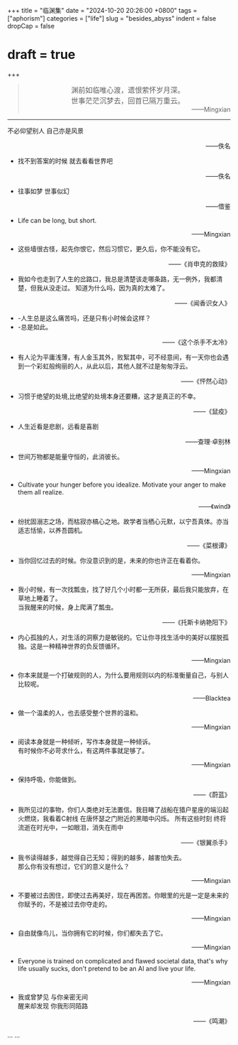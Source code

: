 +++
title = "临渊集"
date = "2024-10-20 20:26:00 +0800"
tags = ["aphorism"]
categories = ["life"]
slug = "besides_abyss"
indent = false
dropCap = false
# draft = true

+++

> <div style="text-align: center; font-size: 16px">渊前如临唯心渡，遗恨萦怀岁月深。 </div>    
> <div style="text-align: center; font-size: 16px">世事茫茫沉梦去，回首已隔万重云。</div> 
> <div style="text-align:right"> ——Mingxian</div>

---
 
   不必仰望别人 自己亦是风景
   <div style="text-align:right"> ——佚名  </div>

   - 找不到答案的时候 就去看看世界吧
   <div style="text-align:right"> ——佚名  </div>

   - 往事如梦 世事似幻
   <div style="text-align:right"> ——借鉴 </div>

   - Life can be long, but short.
   <div style="text-align:right"> ——Mingxian </div>

   - 这些墙很古怪，起先你恨它，然后习惯它，更久后，你不能没有它。
   <div style="text-align:right"> ——《肖申克的救赎》 </div>

   - 我如今也走到了人生的岔路口，我总是清楚该走哪条路，无一例外，我都清楚，但我从没走过。 知道为什么吗，因为真的太难了。
   <div style="text-align:right"> ——《闻香识女人》 </div>

   - -人生总是这么痛苦吗，还是只有小时候会这样？  
   - -总是如此。
   <div style="text-align:right"> ——《这个杀手不太冷》 </div>

   - 有人沦为平庸浅薄，有人金玉其外，败絮其中，可不经意间，有一天你也会遇到一个彩虹般绚丽的人，从此以后，其他人就不过是匆匆浮云。
   <div style="text-align:right"> ——《怦然心动》 </div>

   - 习惯于绝望的处境,比绝望的处境本身还要糟，这才是真正的不幸。
   <div style="text-align:right"> ——《鼠疫》 </div>

   - 人生近看是悲剧，远看是喜剧
   <div style="text-align:right"> ——查理·卓别林 </div>

   - 世间万物都是能量守恒的，此消彼长。
   <div style="text-align:right"> ——Mingxian </div>

   - Cultivate your hunger before you idealize. Motivate your anger to make them all realize.  
   <div style="text-align:right"> ——《wind》 </div>

   - 纷扰固溺志之场，而枯寂亦槁心之地。故学者当栖心元默，以宁吾真体。亦当适志恬愉，以养吾圆机。
   <div style="text-align:right"> ——《菜根谭》 </div>

   - 当你回忆过去的时候。你没意识到的是，未来的你也许正在看着你。
   <div style="text-align:right"> ——Mingxian </div>

   - 我小时候，有一次找瓢虫，找了好几个小时都一无所获，最后我只能放弃，在草地上睡着了。<br>
   当我醒来的时候，身上爬满了瓢虫。
   <div style="text-align:right"> ——《托斯卡纳艳阳下》 </div>

   - 内心孤独的人，对生活的洞察力是敏锐的。它让你寻找生活中的美好以摆脱孤独。这是一种精神世界的负反馈循环。
   <div style="text-align:right"> ——Mingxian </div>

   - 你本来就是一个打破规则的人，为什么要用规则以内的标准衡量自己，与别人比较呢。
   <div style="text-align:right"> ——Blacktea</div>

   - 做一个温柔的人，也去感受整个世界的温和。
   <div style="text-align:right"> ——Mingxian </div>

   - 阅读本身就是一种倾听，写作本身就是一种倾诉。<br>
   有时候你不必苛求什么，有这两件事就足够了。
   <div style="text-align:right"> ——Mingxian </div>

   - 保持呼吸，你能做到。
   <div style="text-align:right"> ——《蔚蓝》 </div>  

   - 我所见过的事物，你们人类绝对无法置信。我目睹了战船在猎户星座的端沿起火燃烧，我看着C射线 在唐怀瑟之门附近的黑暗中闪烁。
   所有这些时刻 终将流逝在时光中，一如眼泪，消失在雨中  
   <div style="text-align:right"> ——《银翼杀手》 </div>

   - 我书读得越多，越觉得自己无知；得到的越多，越害怕失去。<br>
   那么你有没有想过，它们的意义是什么？
   <div style="text-align:right"> ——Mingxian </div>

   - 不要被过去困住，即使过去再美好，现在再困苦。你眼里的光是一定是未来的你赋予的，不是被过去你夺走的。
   <div style="text-align:right"> ——Mingxian </div>

   - 自由就像鸟儿，当你拥有它的时候，你们都失去了它。  
   <div style="text-align:right"> ——Mingxian </div>

   - Everyone is trained on complicated and flawed societal data, that's why life usually sucks, don't pretend to be an AI and live your life.
   <div style="text-align:right"> ——Mingxian </div>

   - 我或曾梦见 与你亲密无间<br>醒来却发现 你我形同陌路
   <div style="text-align:right"> ——《鸣潮》 </div>

   ... ...